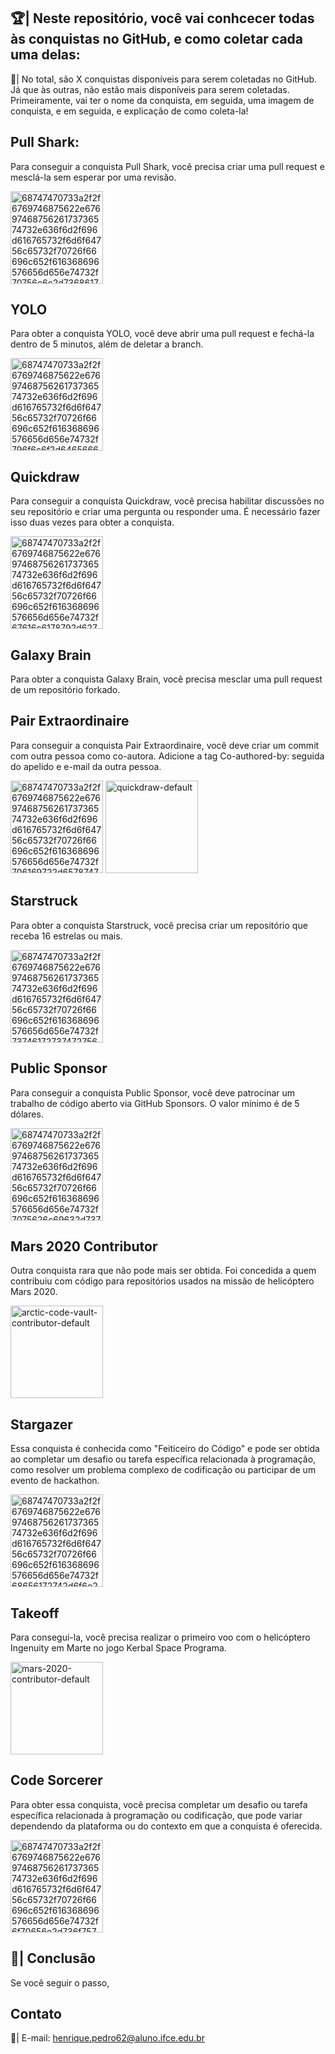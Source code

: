 ## 🏆| Neste repositório, você vai conhcecer todas às conquistas no GitHub, e como coletar cada uma delas: 

  🥇| No total, são X conquistas disponíveis para serem coletadas no GitHub. Já que às outras, não estão mais disponíveis para serem coletadas. Primeiramente, vai ter o nome da conquista, em seguida, uma imagem de conquista, e em seguida, e explicação de como coleta-la!

## Pull Shark: 
Para conseguir a conquista Pull Shark, você precisa criar uma pull request e mesclá-la sem esperar por uma revisão.

<img width="148" alt="68747470733a2f2f6769746875622e6769746875626173736574732e636f6d2f696d616765732f6d6f64756c65732f70726f66696c652f616368696576656d656e74732f70756c6c2d736861726b2d64656661756c742e706e67" src="https://github.com/user-attachments/assets/b4f96c93-1d36-4ddf-a53b-605bd4102ab1" />

## YOLO
Para obter a conquista YOLO, você deve abrir uma pull request e fechá-la dentro de 5 minutos, além de deletar a branch.

<img width="148" alt="68747470733a2f2f6769746875622e6769746875626173736574732e636f6d2f696d616765732f6d6f64756c65732f70726f66696c652f616368696576656d656e74732f796f6c6f2d64656661756c742e706e67" src="https://github.com/user-attachments/assets/cc25e052-8505-44f3-92f1-d4de63940125" />

## Quickdraw
Para conseguir a conquista Quickdraw, você precisa habilitar discussões no seu repositório e criar uma pergunta ou responder uma. É necessário fazer isso duas vezes para obter a conquista.

<img width="148" alt="68747470733a2f2f6769746875622e6769746875626173736574732e636f6d2f696d616765732f6d6f64756c65732f70726f66696c652f616368696576656d656e74732f67616c6178792d627261696e2d64656661756c742e706e67" src="https://github.com/user-attachments/assets/4402c35b-28de-48b0-ba04-5aaf729b2d4e" />

## Galaxy Brain
Para obter a conquista Galaxy Brain, você precisa mesclar uma pull request de um repositório forkado.



## Pair Extraordinaire
Para conseguir a conquista Pair Extraordinaire, você deve criar um commit com outra pessoa como co-autora. Adicione a tag Co-authored-by: seguida do apelido e e-mail da outra pessoa.

<img width="148" alt="68747470733a2f2f6769746875622e6769746875626173736574732e636f6d2f696d616765732f6d6f64756c65732f70726f66696c652f616368696576656d656e74732f706169722d65787472616f7264696e616972652d64656661756c742e706e67" src="https://github.com/user-attachments/assets/12da8b6e-1816-4808-9907-1a2f3ba679b7" />

<img width="148" alt="quickdraw-default" src="https://github.com/user-attachments/assets/96e8e7a0-3316-4e87-956c-124ac48e9375" />

## Starstruck
Para obter a conquista Starstruck, você precisa criar um repositório que receba 16 estrelas ou mais.

<img width="148" alt="68747470733a2f2f6769746875622e6769746875626173736574732e636f6d2f696d616765732f6d6f64756c65732f70726f66696c652f616368696576656d656e74732f7374617273747275636b2d64656661756c742e706e67" src="https://github.com/user-attachments/assets/d503d7c3-c5ad-49c2-ba66-edd22b406daa" />

## Public Sponsor
Para conseguir a conquista Public Sponsor, você deve patrocinar um trabalho de código aberto via GitHub Sponsors. O valor mínimo é de 5 dólares.

<img width="148" alt="68747470733a2f2f6769746875622e6769746875626173736574732e636f6d2f696d616765732f6d6f64756c65732f70726f66696c652f616368696576656d656e74732f7075626c69632d73706f6e736f722d64656661756c742e706e67" src="https://github.com/user-attachments/assets/c0444b71-131e-4976-9901-1e36bf75c37f" />

## Mars 2020 Contributor
Outra conquista rara que não pode mais ser obtida. Foi concedida a quem contribuiu com código para repositórios usados na missão de helicóptero Mars 2020.

<img width="148" alt="arctic-code-vault-contributor-default" src="https://github.com/user-attachments/assets/3c4f9d69-6ef0-41ff-8118-9fd653b3d64c" />

## Stargazer
Essa conquista é conhecida como "Feiticeiro do Código" e pode ser obtida ao completar um desafio ou tarefa específica relacionada à programação, como resolver um problema complexo de codificação ou participar de um evento de hackathon.

<img width="148" 
alt="68747470733a2f2f6769746875622e6769746875626173736574732e636f6d2f696d616765732f6d6f64756c65732f70726f66696c652f616368696576656d656e74732f68656172742d6f6e2d796f75722d736c656576652d64656661756c742e706e67" src="https://github.com/user-attachments/assets/235c1fe2-45bb-4db2-bc5e-7acf5815cb25" />

## Takeoff

Para consegui-la, você precisa realizar o primeiro voo com o helicóptero Ingenuity em Marte no jogo Kerbal Space Programa.

<img width="148"
alt="mars-2020-contributor-default" src="https://github.com/user-attachments/assets/f98be2be-11a7-4a5d-ad8c-c34363fb54cb" />

## Code Sorcerer
Para obter essa conquista, você precisa completar um desafio ou tarefa específica relacionada à programação ou codificação, que pode variar dependendo da plataforma ou do contexto em que a conquista é oferecida.

<img width="148" alt="68747470733a2f2f6769746875622e6769746875626173736574732e636f6d2f696d616765732f6d6f64756c65732f70726f66696c652f616368696576656d656e74732f6f70656e2d736f757263657265722d64656661756c742e706e67" src="https://github.com/user-attachments/assets/327ddb5f-9fd0-476f-9790-919a2780181b" />

## 📑| Conclusão

 Se você seguir o passo,

## Contato

   📩| E-mail: henrique.pedro62@aluno.ifce.edu.br
